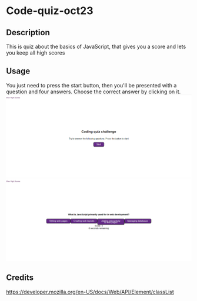 # Code-quiz-oct23

## Description

This is quiz about the basics of JavaScript, that gives you a score and lets you keep all high scores


## Usage

You just need to press the start button, then you'll be presented with a question and four answers. Choose the correct answer by clicking on it. 
![homepage](Assets/Images/Codequizhome.png)
![questions](Assets\Images\codequizquestion.png)

   

## Credits

https://developer.mozilla.org/en-US/docs/Web/API/Element/classList



